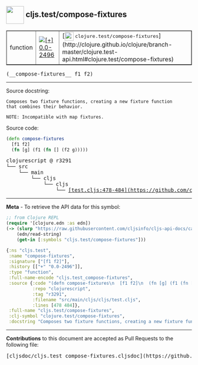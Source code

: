 ## <img width="48px" valign="middle" src="http://i.imgur.com/Hi20huC.png"> cljs.test/compose-fixtures

 <table border="1">
<tr>

<td>function</td>
<td><a href="https://github.com/cljsinfo/cljs-api-docs/tree/0.0-2496"><img valign="middle" alt="[+] 0.0-2496" src="https://img.shields.io/badge/+-0.0--2496-lightgrey.svg"></a> </td>
<td>
[<img height="24px" valign="middle" src="http://i.imgur.com/1GjPKvB.png"> <samp>clojure.test/compose-fixtures</samp>](http://clojure.github.io/clojure/branch-master/clojure.test-api.html#clojure.test/compose-fixtures)
</td>
</tr>
</table>

 <samp>
(__compose-fixtures__ f1 f2)<br>
</samp>

---




Source docstring:

```
Composes two fixture functions, creating a new fixture function
that combines their behavior.

NOTE: Incompatible with map fixtures.
```

Source code:

```clj
(defn compose-fixtures
  [f1 f2]
  (fn [g] (f1 (fn [] (f2 g)))))
```

 <pre>
clojurescript @ r3291
└── src
    └── main
        └── cljs
            └── cljs
                └── <ins>[test.cljs:478-484](https://github.com/clojure/clojurescript/blob/r3291/src/main/cljs/cljs/test.cljs#L478-L484)</ins>
</pre>


---

__Meta__ - To retrieve the API data for this symbol:

```clj
;; from Clojure REPL
(require '[clojure.edn :as edn])
(-> (slurp "https://raw.githubusercontent.com/cljsinfo/cljs-api-docs/catalog/cljs-api.edn")
    (edn/read-string)
    (get-in [:symbols "cljs.test/compose-fixtures"]))
```

```clj
{:ns "cljs.test",
 :name "compose-fixtures",
 :signature ["[f1 f2]"],
 :history [["+" "0.0-2496"]],
 :type "function",
 :full-name-encode "cljs.test_compose-fixtures",
 :source {:code "(defn compose-fixtures\n  [f1 f2]\n  (fn [g] (f1 (fn [] (f2 g)))))",
          :repo "clojurescript",
          :tag "r3291",
          :filename "src/main/cljs/cljs/test.cljs",
          :lines [478 484]},
 :full-name "cljs.test/compose-fixtures",
 :clj-symbol "clojure.test/compose-fixtures",
 :docstring "Composes two fixture functions, creating a new fixture function\nthat combines their behavior.\n\nNOTE: Incompatible with map fixtures."}

```

---

__Contributions__ to this document are accepted as Pull Requests to the following file:

 <pre>
[cljsdoc/cljs.test_compose-fixtures.cljsdoc](https://github.com/cljsinfo/cljs-api-docs/blob/master/cljsdoc/cljs.test_compose-fixtures.cljsdoc)
</pre>

